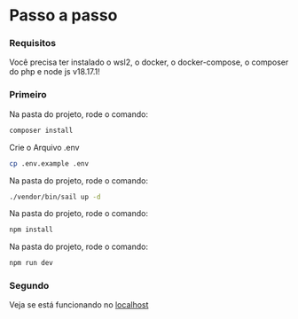 
# Passo a passo
### Requisitos
Você precisa ter instalado o wsl2, o docker, o docker-compose, o composer do php e node js v18.17.1!

### Primeiro
Na pasta do projeto, rode o comando:
```sh
composer install
```

Crie o Arquivo .env
```sh
cp .env.example .env
```

Na pasta do projeto, rode o comando:
```sh
./vendor/bin/sail up -d
```

Na pasta do projeto, rode o comando:
```sh
npm install
```
Na pasta do projeto, rode o comando:
```sh
npm run dev
```
### Segundo
Veja se está funcionando no <a href="localhost">localhost</a>
